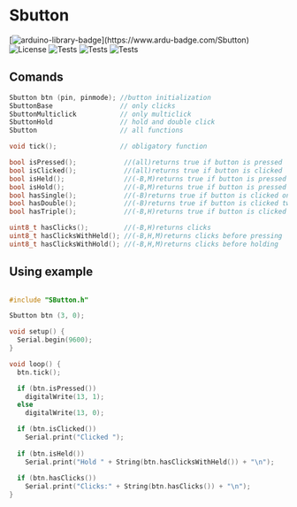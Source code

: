 # Sbutton

[![arduino-library-badge](https://www.ardu-badge.com/badge/Sbutton.svg?)](https://www.ardu-badge.com/Sbutton)
![License](https://img.shields.io/badge/License-MIT-blue)
![Tests](https://img.shields.io/github/languages/top/duinolibs/Sbutton)
![Tests](https://img.shields.io/badge/version-0.1.0-blue)
![Tests](https://img.shields.io/github/last-commit/duinolibs/Sbutton)
## Comands
```cpp
Sbutton btn (pin, pinmode); //button initialization
SbuttonBase                 // only clicks
SbuttonMulticlick           // only multiclick
SbuttonHold                 // hold and double click
Sbutton                     // all functions

void tick();                // obligatory function

bool isPressed();            //(all)returns true if button is pressed
bool isClicked();            //(all)returns true if button is clicked
bool isHeld();               //(-B,M)returns true if button is pressed in timeout
bool isHold();               //(-B,M)returns true if button is pressed after timeout
bool hasSingle();            //(-B)returns true if button is clicked once
bool hasDouble();            //(-B)returns true if button is clicked twice
bool hasTriple();            //(-B,H)returns true if button is clicked three times

uint8_t hasClicks();         //(-B,H)returns clicks 
uint8_t hasClicksWithHeld(); //(-B,H,M)returns clicks before pressing
uint8_t hasClicksWithHold(); //(-B,H,M)returns clicks before holding
```
## Using example
```cpp

#include "SButton.h"

Sbutton btn (3, 0);

void setup() {
  Serial.begin(9600);
}

void loop() {
  btn.tick();

  if (btn.isPressed())
    digitalWrite(13, 1);
  else
    digitalWrite(13, 0);

  if (btn.isClicked())
    Serial.print("Clicked ");
  
  if (btn.isHeld())
    Serial.print("Hold " + String(btn.hasClicksWithHeld()) + "\n");
  
  if (btn.hasClicks())
    Serial.print("Clicks:" + String(btn.hasClicks()) + "\n");
}

```
